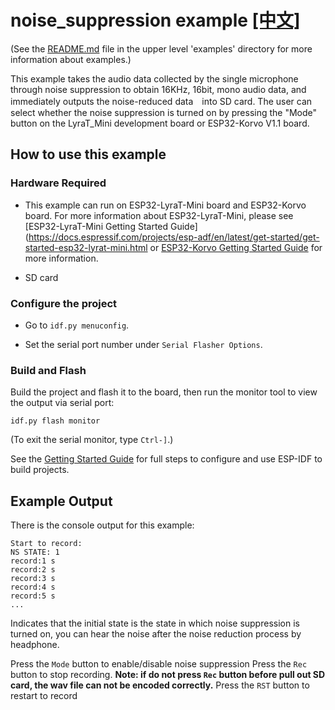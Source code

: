 # noise_suppression example [[中文]](./README_cn.md)

(See the [README.md](../README.md) file in the upper level 'examples' directory for more information about examples.)

This example takes the audio data collected by the single microphone through noise suppression to obtain 16KHz, 16bit, mono audio data, and immediately outputs the noise-reduced data　into SD card. The user can select whether the noise suppression is turned on by pressing the "Mode" button on the LyraT_Mini development board or ESP32-Korvo V1.1 board.


## How to use this example

### Hardware Required

- This example can run on ESP32-LyraT-Mini board and ESP32-Korvo board. For more information about ESP32-LyraT-Mini, please see [ESP32-LyraT-Mini Getting Started Guide](https://docs.espressif.com/projects/esp-adf/en/latest/get-started/get-started-esp32-lyrat-mini.html or [ESP32-Korvo Getting Started Guide](https://github.com/espressif/esp-skainet/blob/master/docs/en/hw-reference/esp32/user-guide-esp32-korvo-v1.1.md) for more information.

- SD card

### Configure the project

* Go to `idf.py menuconfig`.

* Set the serial port number under `Serial Flasher Options`.

### Build and Flash

Build the project and flash it to the board, then run the monitor tool to view the output via serial port:

```
idf.py flash monitor
```

(To exit the serial monitor, type ``Ctrl-]``.)

See the [Getting Started Guide](https://docs.espressif.com/projects/esp-idf/en/stable/get-started-cmake/index.html) for full steps to configure and use ESP-IDF to build projects.

## Example Output

There is the console output for this example:

```
Start to record: 
NS STATE: 1
record:1 s
record:2 s
record:3 s
record:4 s
record:5 s
...
```

Indicates that the initial state is the state in which noise suppression is turned on, you can hear the noise after the noise reduction process by headphone.

Press the `Mode` button to enable/disable noise suppression
Press the `Rec` button to stop recording. **Note: if do not press `Rec` button before pull out SD card, the wav file can not be encoded correctly.**
Press the `RST` button to restart to record